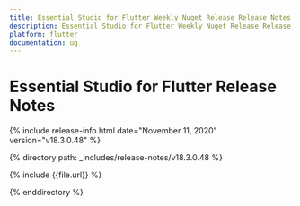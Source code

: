 ```yaml
---
title: Essential Studio for Flutter Weekly Nuget Release Release Notes  
description: Essential Studio for Flutter Weekly Nuget Release Release Notes  
platform: flutter
documentation: ug
---
```


# Essential Studio for Flutter  Release Notes  

{% include release-info.html date="November 11, 2020"  version="v18.3.0.48" %} 


{% directory path: _includes/release-notes/v18.3.0.48 %}

{% include {{file.url}} %}

{% enddirectory %}